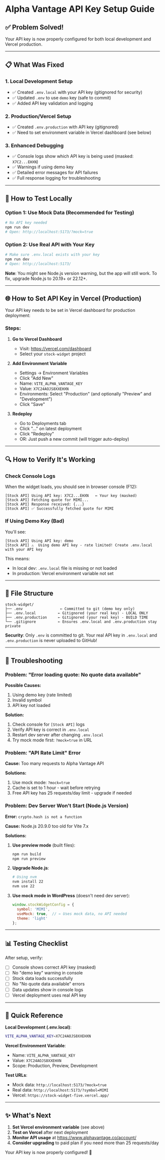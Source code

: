 # Alpha Vantage API Key Setup Guide

## ✅ Problem Solved!

Your API key is now properly configured for both local development and Vercel production.

---

## 📋 What Was Fixed

### 1. **Local Development Setup**
- ✅ Created `.env.local` with your API key (gitignored for security)
- ✅ Updated `.env` to use `demo` key (safe to commit)
- ✅ Added API key validation and logging

### 2. **Production/Vercel Setup**
- ✅ Created `.env.production` with API key (gitignored)
- ✅ Need to set environment variable in Vercel dashboard (see below)

### 3. **Enhanced Debugging**
- ✅ Console logs show which API key is being used (masked: `X7C2...EHXN`)
- ✅ Warnings if using demo key
- ✅ Detailed error messages for API failures
- ✅ Full response logging for troubleshooting

---

## 🚀 How to Test Locally

### Option 1: Use Mock Data (Recommended for Testing)
```bash
# No API key needed
npm run dev
# Open: http://localhost:5173/?mock=true
```

### Option 2: Use Real API with Your Key
```bash
# Make sure .env.local exists with your key
npm run dev
# Open: http://localhost:5173/
```

**Note**: You might see Node.js version warning, but the app will still work. To fix, upgrade Node.js to 20.19+ or 22.12+.

---

## 🌐 How to Set API Key in Vercel (Production)

Your API key needs to be set in Vercel dashboard for production deployment:

### Steps:

1. **Go to Vercel Dashboard**
   - Visit: https://vercel.com/dashboard
   - Select your `stock-widget` project

2. **Add Environment Variable**
   - Settings → Environment Variables
   - Click "Add New"
   - Name: `VITE_ALPHA_VANTAGE_KEY`
   - Value: `X7C24AOJS8XXEHXN`
   - Environments: Select "Production" (and optionally "Preview" and "Development")
   - Click "Save"

3. **Redeploy**
   - Go to Deployments tab
   - Click "..." on latest deployment
   - Click "Redeploy"
   - OR: Just push a new commit (will trigger auto-deploy)

---

## 🔍 How to Verify It's Working

### Check Console Logs

When the widget loads, you should see in browser console (F12):

```
[Stock API] Using API key: X7C2...EHXN   ← Your key (masked)
[Stock API] Fetching quote for MIMI...
[Stock API] Response received: {...}
[Stock API] ✅ Successfully fetched quote for MIMI
```

### If Using Demo Key (Bad)

You'll see:
```
[Stock API] Using API key: demo
[Stock API] ⚠️  Using demo API key - rate limited! Create .env.local with your API key
```

This means:
- In local dev: `.env.local` file is missing or not loaded
- In production: Vercel environment variable not set

---

## 📁 File Structure

```
stock-widget/
├── .env                 ← Committed to git (demo key only)
├── .env.local          ← Gitignored (your real key) - LOCAL ONLY
├── .env.production     ← Gitignored (your real key) - BUILD TIME
└── .gitignore          ← Ensures .env.local and .env.production stay private
```

**Security**: Only `.env` is committed to git. Your real API key in `.env.local` and `.env.production` is never uploaded to GitHub!

---

## 🔧 Troubleshooting

### Problem: "Error loading quote: No quote data available"

**Possible Causes:**
1. Using demo key (rate limited)
2. Invalid symbol
3. API key not loaded

**Solution:**
1. Check console for `[Stock API]` logs
2. Verify API key is correct in `.env.local`
3. Restart dev server after changing `.env.local`
4. Try mock mode first: `?mock=true` in URL

### Problem: "API Rate Limit" Error

**Cause:** Too many requests to Alpha Vantage API

**Solutions:**
1. Use mock mode: `?mock=true`
2. Cache is set to 1 hour - wait before retrying
3. Free API key has 25 requests/day limit - upgrade if needed

### Problem: Dev Server Won't Start (Node.js Version)

**Error:** `crypto.hash is not a function`

**Cause:** Node.js 20.9.0 too old for Vite 7.x

**Solutions:**
1. **Use preview mode** (built files):
   ```bash
   npm run build
   npm run preview
   ```

2. **Upgrade Node.js**:
   ```bash
   # Using nvm
   nvm install 22
   nvm use 22
   ```

3. **Use mock mode in WordPress** (doesn't need dev server):
   ```javascript
   window.stockWidgetConfig = {
     symbol: 'MIMI',
     useMock: true,  // ← Uses mock data, no API needed
     theme: 'light'
   };
   ```

---

## 📊 Testing Checklist

After setup, verify:

- [ ] Console shows correct API key (masked)
- [ ] No "demo key" warning in console
- [ ] Stock data loads successfully
- [ ] No "No quote data available" errors
- [ ] Data updates show in console logs
- [ ] Vercel deployment uses real API key

---

## 🎯 Quick Reference

**Local Development (.env.local)**:
```bash
VITE_ALPHA_VANTAGE_KEY=X7C24AOJS8XXEHXN
```

**Vercel Environment Variable**:
- Name: `VITE_ALPHA_VANTAGE_KEY`
- Value: `X7C24AOJS8XXEHXN`
- Scope: Production, Preview, Development

**Test URLs**:
- Mock data: `http://localhost:5173/?mock=true`
- Real data: `http://localhost:5173/?symbol=MIMI`
- Vercel: `https://stock-widget-five.vercel.app/`

---

## ✨ What's Next

1. **Set Vercel environment variable** (see above)
2. **Test on Vercel** after next deployment
3. **Monitor API usage** at https://www.alphavantage.co/account/
4. **Consider upgrading** to paid plan if you need more than 25 requests/day

Your API key is now properly configured! 🎉
